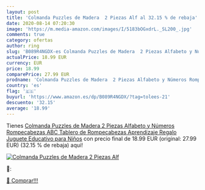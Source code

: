 ```yaml
---
layout: post
title: 'Colmanda Puzzles de Madera  2 Piezas Alf al 32.15 % de rebaja'
date: 2020-08-14 07:20:30
image: 'https://m.media-amazon.com/images/I/5183bOGxdrL._SL200_.jpg'
comments: true
category: ofertas
author: ring
slug: 'B089R4NGDX-es Colmanda Puzzles de Madera  2 Piezas Alfabeto y Números Rompecabezas ABC Tablero de Rompecabezas Aprendizaje Regalo Juguete Educativo para Niños'
actualPrice: 18.99 EUR
currency: EUR
price: 18.99
comparePrice: 27.99 EUR
prodname: 'Colmanda Puzzles de Madera  2 Piezas Alfabeto y Números Rompecabezas ABC Tablero de Rompecabezas Aprendizaje Regalo Juguete Educativo para Niños'
country: 'es'
flag: '🇪🇸'
buyurl: 'https://www.amazon.es/dp/B089R4NGDX/?tag=tolees-21'
descuento: '32.15'
average: '18.99'
---
```


Tienes [Colmanda Puzzles de Madera  2 Piezas Alfabeto y Números Rompecabezas ABC Tablero de Rompecabezas Aprendizaje Regalo Juguete Educativo para Niños](https://www.amazon.es/dp/B089R4NGDX/?tag=tolees-21) con precio final de  18.99 EUR (original: 27.99 EUR) (32.15 %  de rebaja) aqui!

[![Colmanda Puzzles de Madera  2 Piezas Alf](https://m.media-amazon.com/images/I/5183bOGxdrL._SL200_.jpg)](https://www.amazon.es/dp/B089R4NGDX/?tag=tolees-21)

🔎:


[🛒 Comprar!!!](https://www.amazon.es/dp/B089R4NGDX/?tag=tolees-21)
